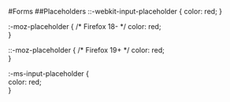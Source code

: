 #Forms
##Placeholders
  ::-webkit-input-placeholder {
   color: red;
  }

  :-moz-placeholder { /* Firefox 18- */
     color: red;  
  }

  ::-moz-placeholder {  /* Firefox 19+ */
     color: red;  
  }

  :-ms-input-placeholder {  
     color: red;  
  }

